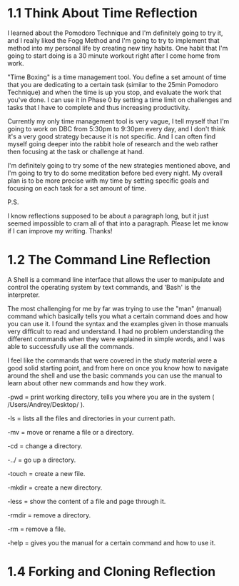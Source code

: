 # 1.1 Think About Time Reflection

I learned about the Pomodoro Technique and I'm definitely going to try it, and I really liked the Fogg Method and I'm going to try to implement that method into my personal life by creating new tiny habits. One habit that I'm going to start doing is a 30 minute workout right after I come home from work.

"Time Boxing" is a time management tool. You define a set amount of time that you are dedicating to a certain task (similar to the 25min Pomodoro Technique) and when the time is up you stop, and evaluate the work that you've done. I can use it in Phase 0 by setting a time limit on challenges and tasks that I have to complete and thus increasing productivity.

Currently my only time management tool is very vague, I tell myself that I'm going to work on DBC from 5:30pm to 9:30pm every day, and I don't think it's a very good strategy because it is not specific. And I can often find myself going deeper into the rabbit hole of research and the web rather then focusing at the task or challenge at hand.

I'm definitely going to try some of the new strategies mentioned above, and I'm going to try to do some meditation before bed every night. My overall plan is to be more precise with my time by setting specific goals and focusing on each task for a set amount of time.

P.S.

I know reflections supposed to be about a paragraph long, but it just seemed impossible to cram all of that into a paragraph. Please let me know if I can improve my writing. Thanks!

# 1.2 The Command Line Reflection

A Shell is a command line interface that allows the user to manipulate and control the operating system by text commands, and 'Bash' is the interpreter.

The most challenging for me by far was trying to use the "man" (manual) command which basically tells you what a certain command does and how you can use it. I found the syntax and the examples given in those manuals very difficult to read and understand. I had no problem understanding the different commands when they were explained in simple words, and I was able to successfully use all the commands.

I feel like the commands that were covered in the study material were a good solid starting point, and from here on once you know how to navigate around the shell and use the basic commands you can use the manual to learn about other new commands and how they work.


-pwd = print working directory, tells you where you are in the system ( /Users/Andrey/Desktop/ ).

-ls = lists all the files and directories in your current path.

-mv = move or rename a file or a directory.

-cd = change a directory.

-../ = go up a directory.

-touch = create a new file.

-mkdir = create a new directory.

-less = show the content of a file and page through it.

-rmdir = remove a directory.

-rm = remove a file.

-help = gives you the manual for a certain command and how to use it.


# 1.4 Forking and Cloning Reflection